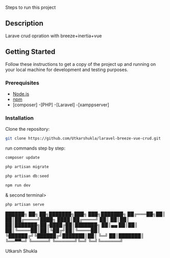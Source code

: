 Steps to run this project 

## Description

Larave crud opration with breeze+inertia+vue


## Getting Started

Follow these instructions to get a copy of the project up and running on your local machine for development and testing purposes.

### Prerequisites

- [Node.js](https://nodejs.org/en/)
- [npm](https://www.npmjs.com/) 
- [composer]
-[PHP]
-[Laravel]
-[xamppserver]
### Installation

Clone the repository:

```bash
git clone https://github.com/Utkarshukla/laravel-breeze-vue-crud.git
```
run commands step by step:
```bash
composer update
```
```bash
php artisan migrate
```
```bash
php artisan db:seed
```
```bash
npm run dev 
```
& second terminal> 
```bash
php artisan serve
```

██████╗ ██╗ ██╗███████╗███╗ ███╗███████╗
██╔═══██╗██║ ██║██╔════╝████╗ ████║██╔════╝
██║ ██║██║ ██║███████╗██╔████╔██║███████╗
██║▄▄ ██║██║ ██║╚════██║██║╚██╔╝██║╚════██║
╚██████╔╝╚██████╔╝███████║██║ ╚═╝ ██║███████║
╚══▀▀═╝ ╚═════╝ ╚══════╝╚═╝ ╚═╝╚══════╝

Utkarsh Shukla 
